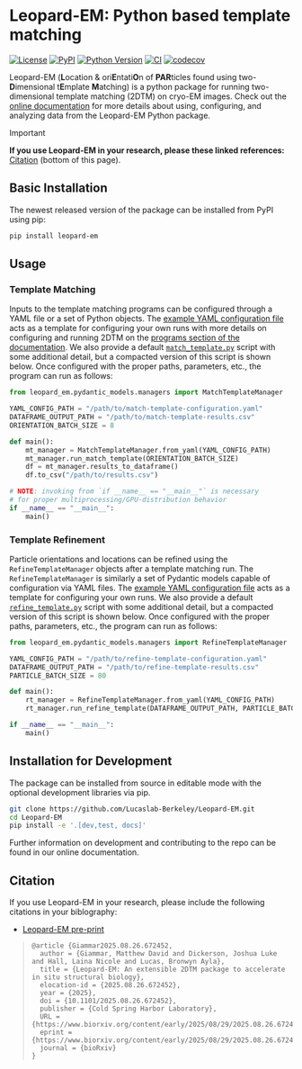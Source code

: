 # Leopard-EM: Python based template matching

[![License](https://img.shields.io/pypi/l/Leopard-EM.svg?color=green)](https://github.com/Lucaslab-Berkeley/Leopard-EM/raw/main/LICENSE)
[![PyPI](https://img.shields.io/pypi/v/Leopard-EM.svg?color=green)](https://pypi.org/project/Leopard-EM)
[![Python Version](https://img.shields.io/pypi/pyversions/Leopard-EM.svg?color=green)](https://python.org)
[![CI](https://github.com/Lucaslab-Berkeley/Leopard-EM/actions/workflows/ci.yml/badge.svg)](https://github.com/Lucaslab-Berkeley/Leopard-EM/actions/workflows/ci.yml)
[![codecov](https://codecov.io/gh/Lucaslab-Berkeley/Leopard-EM/branch/main/graph/badge.svg)](https://github.com/Lucaslab-Berkeley/Leopard-EM)

Leopard-EM (**L**ocation & ori**E**ntati**O**n of **PAR**ticles found using two-**D**imensional t**E**mplate **M**atching) is a python package for running two-dimensional template matching (2DTM) on cryo-EM images.
Check out the [online documentation](https://lucaslab-berkeley.github.io/Leopard-EM/) for more details about using, configuring, and analyzing data from the Leopard-EM Python package.

> [!IMPORTANT]
> **If you use Leopard-EM in your research, please these linked references:** [Citation](README.md#Citation) (bottom of this page).


## Basic Installation

The newest released version of the package can be installed from PyPI using pip:

```bash
pip install leopard-em
```

## Usage

### Template Matching

Inputs to the template matching programs can be configured through a YAML file or a set of Python objects.
The [example YAML configuration file](programs/match_template/match_template_example_config.yaml) acts as a template for configuring your own runs with more details on configuring and running 2DTM on the [programs section of the documentation](https://lucaslab-berkeley.github.io/Leopard-EM/programs/match_template/).
We also provide a default [`match_template.py`](programs/match_template/run_match_template.py) script with some additional detail, but a compacted version of this script is shown below.
Once configured with the proper paths, parameters, etc., the program can run as follows:

```python
from leopard_em.pydantic_models.managers import MatchTemplateManager

YAML_CONFIG_PATH = "/path/to/match-template-configuration.yaml"
DATAFRAME_OUTPUT_PATH = "/path/to/match-template-results.csv"
ORIENTATION_BATCH_SIZE = 8

def main():
    mt_manager = MatchTemplateManager.from_yaml(YAML_CONFIG_PATH)
    mt_manager.run_match_template(ORIENTATION_BATCH_SIZE)
    df = mt_manager.results_to_dataframe()
    df.to_csv("/path/to/results.csv")

# NOTE: invoking from `if __name__ == "__main__"` is necessary
# for proper multiprocessing/GPU-distribution behavior
if __name__ == "__main__":
    main()
```

### Template Refinement

Particle orientations and locations can be refined using the `RefineTemplateManager` objects after a template matching run.
The `RefineTemplateManager` is similarly a set of Pydantic models capable of configuration via YAML files.
The [example YAML configuration file](programs/refine_template/refine_template_example_config.yaml) acts as a template for configuring your own runs.
We also provide a default [`refine_template.py`](programs/refine_template/run_refine_template.py) script with some additional detail, but a compacted version of this script is shown below.
Once configured with the proper paths, parameters, etc., the program can run as follows:

```python
from leopard_em.pydantic_models.managers import RefineTemplateManager

YAML_CONFIG_PATH = "/path/to/refine-template-configuration.yaml"
DATAFRAME_OUTPUT_PATH = "/path/to/refine-template-results.csv"
PARTICLE_BATCH_SIZE = 80

def main():
    rt_manager = RefineTemplateManager.from_yaml(YAML_CONFIG_PATH)
    rt_manager.run_refine_template(DATAFRAME_OUTPUT_PATH, PARTICLE_BATCH_SIZE)

if __name__ == "__main__":
    main()
```

## Installation for Development

The package can be installed from source in editable mode with the optional development libraries via pip.

```bash
git clone https://github.com/Lucaslab-Berkeley/Leopard-EM.git
cd Leopard-EM
pip install -e '.[dev,test, docs]'
```

Further information on development and contributing to the repo can be found in our online documentation.

## Citation

If you use Leopard-EM in your research, please include the following citations in your biblography:

- [Leopard-EM pre-print](https://doi.org/10.1101/2025.08.26.672452)
> ```
> @article {Giammar2025.08.26.672452,
>	author = {Giammar, Matthew David and Dickerson, Joshua Luke and Hall, Laina Nicole and Lucas, Bronwyn Ayla},
>	title = {Leopard-EM: An extensible 2DTM package to accelerate in situ structural biology},
>	elocation-id = {2025.08.26.672452},
>	year = {2025},
>	doi = {10.1101/2025.08.26.672452},
>	publisher = {Cold Spring Harbor Laboratory},
>	URL = {https://www.biorxiv.org/content/early/2025/08/29/2025.08.26.672452},
>	eprint = {https://www.biorxiv.org/content/early/2025/08/29/2025.08.26.672452.full.pdf},
>	journal = {bioRxiv}
> }
> ```

